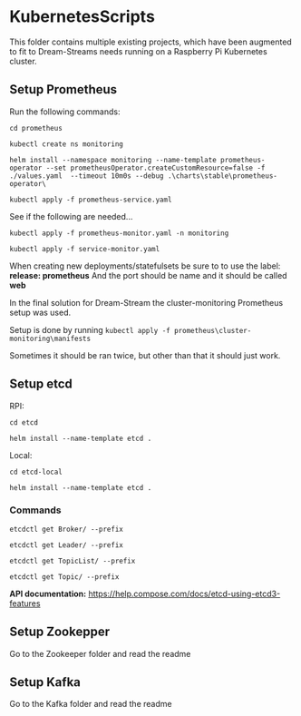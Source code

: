 # KubernetesScripts

This folder contains multiple existing projects, which have been augmented to fit to Dream-Streams needs running on a Raspberry Pi Kubernetes cluster.

## Setup Prometheus
Run the following commands:

`cd prometheus`

`kubectl create ns monitoring`

`helm install --namespace monitoring --name-template prometheus-operator --set prometheusOperator.createCustomResource=false -f ./values.yaml  --timeout 10m0s --debug .\charts\stable\prometheus-operator\`

`kubectl apply -f prometheus-service.yaml`

See if the following are needed...

`kubectl apply -f prometheus-monitor.yaml -n monitoring`

`kubectl apply -f service-monitor.yaml`


When creating new deployments/statefulsets be sure to to use the label: **release: prometheus**
And the port should be name and it should be called **web**

In the final solution for Dream-Stream the cluster-monitoring Prometheus setup was used.

Setup is done by running `kubectl apply -f prometheus\cluster-monitoring\manifests`

Sometimes it should be ran twice, but other than that it should just work. 


## Setup etcd

RPI:

`cd etcd`

`helm install --name-template etcd .` 

Local:

`cd etcd-local`

`helm install --name-template etcd .`

### Commands
`etcdctl get Broker/ --prefix`

`etcdctl get Leader/ --prefix`

`etcdctl get TopicList/ --prefix`

`etcdctl get Topic/ --prefix`

**API documentation:**
https://help.compose.com/docs/etcd-using-etcd3-features


## Setup Zookepper

Go to the Zookeeper folder and read the readme

## Setup Kafka

Go to the Kafka folder and read the readme